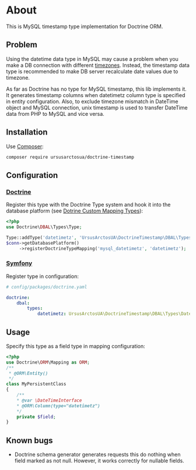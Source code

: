 About
=====

This is MySQL timestamp type implementation for Doctrine ORM.
 
Problem
-------

Using the datetime data type in MySQL may cause a problem when you make a DB
connection with different [timezones][5]. Instead, the timestamp data type is
recommended to make DB server recalculate date values due to timezone.

As far as Doctrine has no type for MySQL timestamp, this lib implements it.
It generates timestamp columns when datetimetz column type is specified in
entity configuration. Also, to exclude timezone mismatch in DateTime object and
MySQL connection, unix timestamp is used to transfer DateTime data from PHP to MySQL
and vice versa. 

Installation
------------
Use [Composer][2]:
```bash
composer require ursusarctosua/doctrine-timestamp
```

Configuration
-------------

### [Doctrine][3]

Register this type with the Doctrine Type system and hook it into the database platform (see [Dotrine Custom Mapping Types][1]):

```php
<?php
use Doctrine\DBAL\Types\Type;

Type::addType('datetimetz', 'UrsusArctosUA\DoctrineTimestamp\DBAL\Types\DateTimeTzType');
$conn->getDatabasePlatform()
     ->registerDoctrineTypeMapping('mysql_datetimetz', 'datetimetz');
```

### [Symfony][4]
Register type in configuration:
```yaml
# config/packages/doctrine.yaml

doctrine:
    dbal:
        types:
            datetimetz: UrsusArctosUA\DoctrineTimestamp\DBAL\Types\DateTimeTzType
```

Usage
-----

Specify this type as a field type in mapping configuration:
```php
<?php
use Doctrine\ORM\Mapping as ORM;
/**
 * @ORM\Entity()
 */
class MyPersistentClass
{
    /**
    * @var \DateTimeInterface
    * @ORM\Column(type="datetimetz")
    */
    private $field;
}
```

Known bugs
----------

 - Doctrine schema generator generates requests this do nothing when field marked
as not null. However, it works correctly for nullable fields.


[1]: https://www.doctrine-project.org/projects/doctrine-dbal/en/latest/reference/types.html#custom-mapping-types
[2]: https://getcomposer.org/
[3]: https://www.doctrine-project.org/
[4]: https://symfony.com/
[5]: https://dev.mysql.com/doc/refman/8.0/en/time-zone-support.html